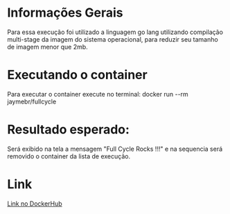 # Informações Gerais

Para essa execução foi utilizado a linguagem go lang utilizando compilação multi-stage da imagem do sistema operacional, para reduzir seu tamanho de imagem menor que 2mb.


# Executando o container

Para executar o container execute no terminal:  docker run --rm jaymebr/fullcycle


# Resultado esperado:

Será exibido na tela a mensagem  "Full Cycle Rocks !!!" e na sequencia será removido o container da lista de execução.


# Link

[Link no DockerHub](https://hub.docker.com/repository/docker/jaymebr/fullcycle/general)








